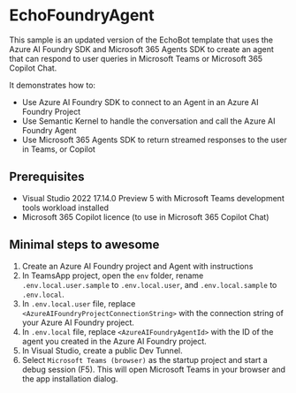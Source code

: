 # EchoFoundryAgent

This sample is an updated version of the EchoBot template that uses the Azure AI Foundry SDK and Microsoft 365 Agents SDK to create an agent that can respond to user queries in Microsoft Teams or Microsoft 365 Copilot Chat.

It demonstrates how to:

- Use Azure AI Foundry SDK to connect to an Agent in an Azure AI Foundry Project 
- Use Semantic Kernel to handle the conversation and call the Azure AI Foundry Agent
- Use Microsoft 365 Agents SDK to return streamed responses to the user in Teams, or Copilot

## Prerequisites

- Visual Studio 2022 17.14.0 Preview 5 with Microsoft Teams development tools workload installed
- Microsoft 365 Copilot licence (to use in Microsoft 365 Copilot Chat)

## Minimal steps to awesome

1. Create an Azure AI Foundry project and Agent with instructions
1. In TeamsApp project, open the `env` folder, rename `.env.local.user.sample` to `.env.local.user`, and `.env.local.sample` to `.env.local`.
1. In `.env.local.user` file, replace `<AzureAIFoundryProjectConnectionString>` with the connection string of your Azure AI Foundry project.
1. In `.env.local` file, replace `<AzureAIFoundryAgentId>` with the ID of the agent you created in the Azure AI Foundry project.
1. In Visual Studio, create a public Dev Tunnel.
1. Select `Microsoft Teams (browser)` as the startup project and start a debug session (F5). This will open Microsoft Teams in your browser and the app installation dialog.
